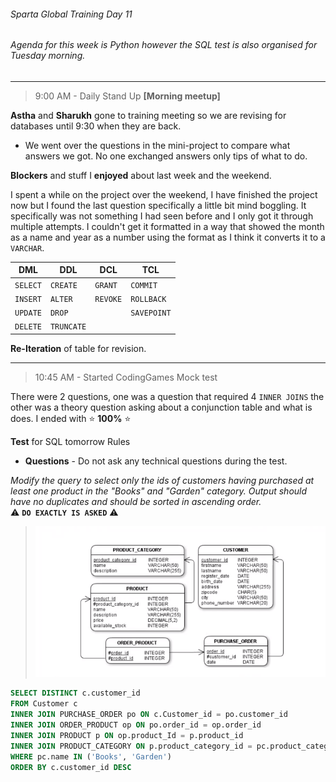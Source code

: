 ###### Sparta Global Training Day 11
###### Agenda for this week is Python however the SQL test is also organised for Tuesday morning.
___

> 9:00 AM - Daily Stand Up **[Morning meetup]**

**Astha** and **Sharukh** gone to training meeting so we are revising for databases until 9:30
when they are back.

- We went over the questions in the mini-project to compare what answers we got. No one exchanged 
answers only tips of what to do.

**Blockers** and stuff I **enjoyed** about last week and the weekend.

I spent a while on the project over the weekend, I have finished the project now but I 
found the last question specifically a little bit mind boggling. It specifically was not 
something I had seen before and I only got it through multiple attempts. I couldn't 
get it formatted in a way that showed the month as a name and year as a number using the format
as I think it converts it to a `VARCHAR`. 

| DML    | DDL      | DCL    | TCL       |
|--------|----------|--------|-----------|
| `SELECT` | `CREATE`   | `GRANT`  | `COMMIT`    |
| `INSERT` | `ALTER`    | `REVOKE` | `ROLLBACK`  |
| `UPDATE` | `DROP`     |          | `SAVEPOINT` |
| `DELETE` | `TRUNCATE` |          |           |

**Re-Iteration** of table for revision.

___

> 10:45 AM - Started CodingGames Mock test

There were 2 questions, one was a question that required 4 `INNER JOINS` the other was a theory question 
asking about a conjunction table and what is does. I ended with :star: **100%** :star: 

**Test** for SQL tomorrow Rules
- **Questions** - Do not ask any technical questions during the test.

_Modify the query to select only the ids of customers having purchased at least one product in the "Books" and "Garden" category.
Output should have no duplicates and should be sorted in ascending order._ <br> 
:warning: **`DO EXACTLY IS ASKED`** :warning:

> ![alt text](../../Images/SQL_MockExam_CodinGames.PNG "Question 1 in the mock exam")


```sql 
SELECT DISTINCT c.customer_id
FROM Customer c
INNER JOIN PURCHASE_ORDER po ON c.Customer_id = po.customer_id
INNER JOIN ORDER_PRODUCT op ON po.order_id = op.order_id 
INNER JOIN PRODUCT p ON op.product_Id = p.product_id
INNER JOIN PRODUCT_CATEGORY ON p.product_category_id = pc.product_category_id
WHERE pc.name IN ('Books', 'Garden')
ORDER BY c.customer_id DESC
```